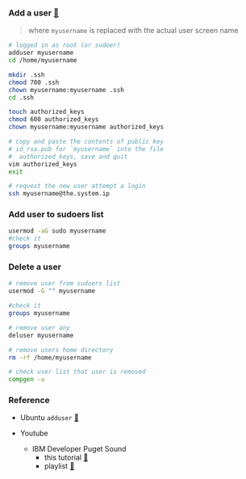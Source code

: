 ### Add a user [:link:]()
> where `myusername` is replaced with the
> actual user screen name

```bash
# logged in as root (or sudoer)
adduser myusername
cd /home/myusername

mkdir .ssh
chmod 700 .ssh
chown myusername:myusername .ssh
cd .ssh

touch authorized_keys
chmod 600 authorized_keys
chown myusername:myusername authorized_keys

# copy and paste the contents of public key
# id_rsa.pub for `myusername` into the file
#  authorized_keys, save and quit
vim authorized_keys
exit

# request the new user attempt a login
ssh myusername@the.system.ip
```

### Add user to sudoers list
```bash
usermod -aG sudo myusername
#check it
groups myusername
```

### Delete a user

```bash
# remove user from sudoers list
usermod -G "" myusername

#check it
groups myusername

# remove user any
deluser myusername

# remove users home directory
rm -rf /home/myusername

# check user list that user is removed
compgen -u
```

### Reference
* Ubuntu `adduser` [:link:](http://manpages.ubuntu.com/manpages/bionic/en/man8/adduser.8.html)

* Youtube
  * IBM Developer Puget Sound
    * this tutorial [:link:]()
    * playlist [:link:](https://www.youtube.com/playlist?list=PL-j7VyctKguuCO8WkzaYauh4NosbtGLC_)
